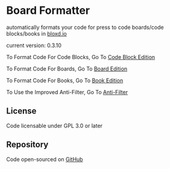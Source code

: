 # Board Formatter
automatically formats your code for press to code boards/code blocks/books in [bloxd.io](bloxd.io)

current version: 0.3.10

To Format Code For Code Blocks, Go To [Code Block Edition](https://sulfrox.github.io/BoardFormatter/block-edition.html)

To Format Code For Boards, Go To [Board Edition](https://sulfrox.github.io/BoardFormatter/board-edition.html)

To Format Code For Books, Go To [Book Edition](https://sulfrox.github.io/BoardFormatter/book-edition.html)

To Use the Improved Anti-Filter, Go To [Anti-Filter](./anti-filter.html)

## License
Code licensable under GPL 3.0 or later

## Repository

Code open-sourced on [GitHub](https://github.com/sulfrox/BoardFormatter/tree/main)

